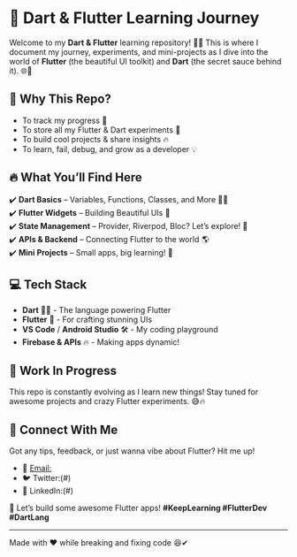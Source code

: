 # 🚀 Dart & Flutter Learning Journey

Welcome to my **Dart & Flutter** learning repository! 🎯🔥 This is where I document my journey, experiments, and mini-projects as I dive into the world of **Flutter** (the beautiful UI toolkit) and **Dart** (the secret sauce behind it). 🌐💙

## 🎯 Why This Repo?
- To track my progress 🚀
- To store all my Flutter & Dart experiments 📂
- To build cool projects & share insights 🔥
- To learn, fail, debug, and grow as a developer 💡

## 🔥 What You’ll Find Here
✔️ **Dart Basics** – Variables, Functions, Classes, and More 🧑‍💻  
✔️ **Flutter Widgets** – Building Beautiful UIs 🎨  
✔️ **State Management** – Provider, Riverpod, Bloc? Let’s explore! 🔄  
✔️ **APIs & Backend** – Connecting Flutter to the world 🌎  
✔️ **Mini Projects** – Small apps, big learning! 📱

## 💻 Tech Stack
- **Dart** 🦸‍♂️ - The language powering Flutter
- **Flutter** 🦋 - For crafting stunning UIs
- **VS Code** / **Android Studio** 🛠 - My coding playground
- **Firebase & APIs** 🔥 - Making apps dynamic!

## 🚧 Work In Progress
This repo is constantly evolving as I learn new things! Stay tuned for awesome projects and crazy Flutter experiments. 😅🔥

## 🤝 Connect With Me
Got any tips, feedback, or just wanna vibe about Flutter? Hit me up!
- 📧 [Email:](marklewismutugi@gmail.com)
- 🐦 Twitter:(#)
- 💼 LinkedIn:(#)

🚀 Let’s build some awesome Flutter apps! **#KeepLearning #FlutterDev #DartLang**

---
Made with ❤️ while breaking and fixing code 😆✔


